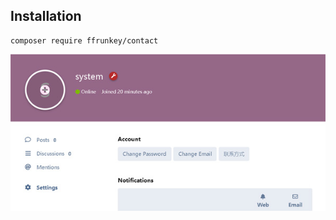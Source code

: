 
## Installation

    composer require ffrunkey/contact
	
![image](https://github.com/ffRunKey/contact/blob/master/contact.jpg)





